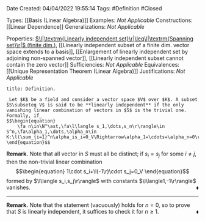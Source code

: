 <br />
<br />

Date Created: 04/04/2022 19:55:14
Tags: #Definition #Closed

Types: [[Basis (Linear Algebra)]]
Examples: _Not Applicable_
Constructions: [[Linear Dependence]]
Generalizations: _Not Applicable_

Properties: [$\l|\textrm{Linearly independent set}\r|\leq\l|\textrm{Spanning set}\r|$ (finite dim.)](Cardinality%20of%20linearly%20independent%20sets%20no%20more%20than%20that%20of%20spanning%20sets.md), [[Linearly independent subset of a finite dim. vector space extends to a basis]], [[Enlargement of linearly independent set by adjoining non-spanned vector]], [[Linearly independent subset cannot contain the zero vector]]
Sufficiencies: _Not Applicable_
Equivalences: [[Unique Representation Theorem (Linear Algebra)]]
Justifications: _Not Applicable_

``` ad-Definition
title: Definition.

_Let $K$ be a field and consider a vector space $V$ over $K$. A subset $S\subseteq V$ is said to be **linearly independent** if the only vanishing linear combination of vectors in $S$ is the trivial one. Formally, if_
$$\begin{equation}
    \fa n\in\N^\ast,\fa\l\langle s_1,\dots,s_n\r\rangle\in S^n,\fa\alpha_1,\dots,\alpha_n\in K:\l(\sum_{i=1}^n\alpha_is_i=0_V\Rightarrow\alpha_1=\cdots=\alpha_n=0\r).
\end{equation}$$

```

**Remark.** Note that all vector in $S$ must all be distinct; if $s_i=s_j$ for some $i\neq j$, then the non-trivial linear combination
$$\begin{equation}
    1\cdot s_i+\l(-1\r)\cdot s_j=0_V
\end{equation}$$
formed by $\l\langle s_i,s_j\r\rangle$ with constants $\l\langle1,-1\r\rangle$ vanishes.<span style="float:right;">$\blacklozenge$</span>

---

**Remark.** Note that the statement (vacuously) holds for $n=0$, so to prove that $S$ is linearly independent, it suffices to check it for $n\geq1$.<span style="float:right;">$\blacklozenge$</span>
